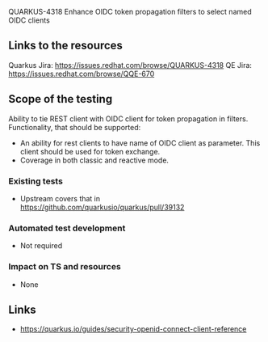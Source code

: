 QUARKUS-4318 Enhance OIDC token propagation filters to select named OIDC clients

## Links to the resources
Quarkus Jira: https://issues.redhat.com/browse/QUARKUS-4318
QE Jira: https://issues.redhat.com/browse/QQE-670


## Scope of the testing
Ability to tie REST client with OIDC client for token propagation in filters.
Functionality, that should be supported:
- An ability for rest clients to have name of OIDC client as parameter. This client should be used for token exchange. 
- Coverage in both classic and reactive mode.

### Existing tests
- Upstream covers that in https://github.com/quarkusio/quarkus/pull/39132 

### Automated test development
- Not required

### Impact on TS and resources
- None

## Links
- https://quarkus.io/guides/security-openid-connect-client-reference